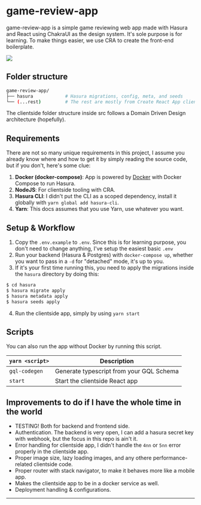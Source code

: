 # game-review-app

game-review-app is a simple game reviewing web app made with Hasura and React using ChakraUI as the design system. It's sole
purpose is for learning. To make things easier, we use CRA to create the front-end boilerplate.

![](game-review-app.gif)

## Folder structure

```sh
game-review-app/
├── hasura            # Hasura migrations, config, meta, and seeds
└── (...rest)         # The rest are mostly from Create React App clientside code.
```

The clientside folder structure inside src follows a Domain Driven Design architecture (hopefully).

## Requirements

There are not so many unique requirements in this project, I assume you already know where and how to get it by simply
reading the source code, but if you don't, here's some clue:

1. **Docker (docker-compose)**: App is powered by [Docker](https://www.docker.com/) with Docker Compose to run Hasura.
2. **NodeJS**: For clientside tooling with CRA.
3. **Hasura CLI**: I didn't put the CLI as a scoped dependency, install it globally with `yarn global add hasura-cli`.
4. **Yarn**: This docs assumes that you use Yarn, use whatever you want.

## Setup & Workflow

1. Copy the `.env.example` to `.env`. Since this is for learning purpose, you don't need to change anything, I've setup the easiest basic `.env`
2. Run your backend (Hasura & Postgres) with `docker-compose up`, whether you want to pass in a `-d` for "detached" mode, it's up to you.
3. If it's your first time running this, you need to apply the migrations inside the `hasura` directory by doing this:

```bash
$ cd hasura
$ hasura migrate apply
$ hasura metadata apply
$ hasura seeds apply
```

4. Run the clientside app, simply by using `yarn start`

## Scripts

You can also run the app without Docker by running this script.

| `yarn <script>` | Description                              |
| --------------- | ---------------------------------------- |
| `gql-codegen`   | Generate typescript from your GQL Schema |
| `start`         | Start the clientside React app           |

## Improvements to do if I have the whole time in the world

- TESTING! Both for backend and frontend side.
- Authentication. The backend is very open, I can add a hasura secret key with webhook, but the focus in this repo is ain't it.
- Error handling for clientside app, I didn't handle the `4nn` or `5nn` error properly in the clientside app.
- Proper image size, lazy loading images, and any othere performance-related clientside code.
- Proper router with stack navigator, to make it behaves more like a mobile app.
- Makes the clientside app to be in a docker service as well.
- Deployment handling & configurations.

---

